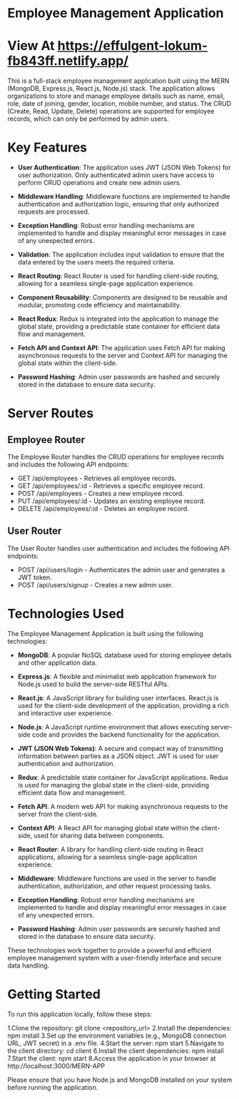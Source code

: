 # Employee Management Application
# View At https://effulgent-lokum-fb843ff.netlify.app/

This is a full-stack employee management application built using the MERN (MongoDB, Express.js, React.js, Node.js) stack. The application allows organizations to store and manage employee details such as name, email, role, date of joining, gender, location, mobile number, and status. The CRUD (Create, Read, Update, Delete) operations are supported for employee records, which can only be performed by admin users.

# Key Features

+ **User Authentication**: The application uses JWT (JSON Web Tokens) for user authorization. Only authenticated admin users have access to perform CRUD operations and create new admin users.

+ **Middleware Handling**: Middleware functions are implemented to handle authentication and authorization logic, ensuring that only authorized requests are processed.

+ **Exception Handling**: Robust error handling mechanisms are implemented to handle and display meaningful error messages in case of any unexpected errors.

+ **Validation**: The application includes input validation to ensure that the data entered by the users meets the required criteria.

+ **React Routing**: React Router is used for handling client-side routing, allowing for a seamless single-page application experience.

+ **Component Reusability**: Components are designed to be reusable and modular, promoting code efficiency and maintainability.

+ **React Redux**: Redux is integrated into the application to manage the global state, providing a predictable state container for efficient data flow and management.

+ **Fetch API and Context API**: The application uses Fetch API for making asynchronous requests to the server and Context API for managing the global state within the client-side.

+ **Password Hashing**: Admin user passwords are hashed and securely stored in the database to ensure data security.

# Server Routes

## Employee Router
The Employee Router handles the CRUD operations for employee records and includes the following API endpoints:
+ GET /api/employees - Retrieves all employee records.
+ GET /api/employees/:id - Retrieves a specific employee record.
+ POST /api/employees - Creates a new employee record.
+ PUT /api/employees/:id - Updates an existing employee record.
+ DELETE /api/employees/:id - Deletes an employee record.

## User Router
The User Router handles user authentication and includes the following API endpoints:

+ POST /api/users/login - Authenticates the admin user and generates a JWT token.
+ POST /api/users/signup - Creates a new admin user.

# Technologies Used
The Employee Management Application is built using the following technologies:

+ **MongoDB**: A popular NoSQL database used for storing employee details and other application data.

+ **Express.js**: A flexible and minimalist web application framework for Node.js used to build the server-side RESTful APIs.

+ **React.js**: A JavaScript library for building user interfaces. React.js is used for the client-side development of the application, providing a rich and interactive user experience.

+ **Node.js**: A JavaScript runtime environment that allows executing server-side code and provides the backend functionality for the application.

+ **JWT (JSON Web Tokens)**: A secure and compact way of transmitting information between parties as a JSON object. JWT is used for user authentication and authorization.

+ **Redux**: A predictable state container for JavaScript applications. Redux is used for managing the global state in the client-side, providing efficient data flow and management.

+ **Fetch API**: A modern web API for making asynchronous requests to the server from the client-side.

+ **Context API**: A React API for managing global state within the client-side, used for sharing data between components.

+ **React Router**: A library for handling client-side routing in React applications, allowing for a seamless single-page application experience.

+ **Middleware**: Middleware functions are used in the server to handle authentication, authorization, and other request processing tasks.

+ **Exception Handling**: Robust error handling mechanisms are implemented to handle and display meaningful error messages in case of any unexpected errors.

+ **Password Hashing**: Admin user passwords are securely hashed and stored in the database to ensure data security.

These technologies work together to provide a powerful and efficient employee management system with a user-friendly interface and secure data handling.

# Getting Started

To run this application locally, follow these steps:

1.Clone the repository: git clone <repository_url>
2.Install the dependencies: npm install
3.Set up the environment variables (e.g., MongoDB connection URL, JWT secret) in a .env file.
4.Start the server: npm start
5.Navigate to the client directory: cd client
6.Install the client dependencies: npm install
7.Start the client: npm start
8.Access the application in your browser at http://localhost:3000/MERN-APP

Please ensure that you have Node.js and MongoDB installed on your system before running the application.



